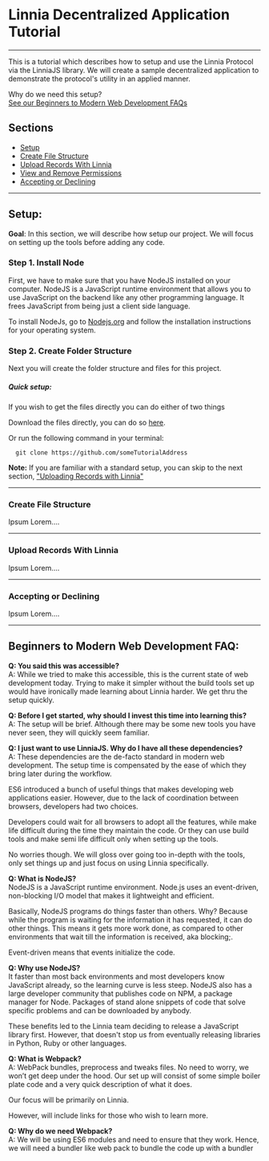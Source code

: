 # Linnia Decentralized Application Tutorial
---
This is a tutorial which describes how to setup and use the Linnia Protocol via the LinniaJS library. We will create a sample decentralized application to demonstrate the protocol's utility in an applied manner.

Why do we need this setup?  
[See our Beginners to Modern Web Development FAQs](#beginners-to-modern-web-development-faq)

## Sections
- [Setup](#setup)
- [Create File Structure](#create-file-structure)
- [Upload Records With Linnia](#upload-records-with-linnia)
- [View and Remove Permissions](#view-and-remove-permissions)
- [Accepting or Declining](#accepting-or-declining)
---

## Setup:
**Goal**:
In this section, we will describe how setup our project. We will focus on setting up the tools before adding any code.

### Step 1. Install Node
First, we have to make sure that you have NodeJS installed on your computer. NodeJS is a  JavaScript runtime environment that allows you to use JavaScript on the backend like any other programming language. It frees JavaScript from being just a client side language.

To install NodeJs, go to [Nodejs.org](https://nodejs.org/en/) and follow the installation instructions for your operating system.

### Step 2. Create Folder Structure
Next you will create the folder structure and files for this project.

##### Quick setup:
If you wish to get the files directly you can do either of two things

Download the files directly, you can do so [here](https://github.com/).

Or run the following command in your terminal:
```console
  git clone https://github.com/someTutorialAddress
```

**Note:** If you are familiar with a standard setup, you can skip to the next section, ["Uploading Records with Linnia"](#upload-records-with-linnia)




---
### Create File Structure
Ipsum Lorem....

---
### Upload Records With Linnia
Ipsum Lorem....

---
### Accepting or Declining
Ipsum Lorem....

----
## Beginners to Modern Web Development FAQ:
**Q: You said this was accessible?**  
A: While we tried to make this accessible, this is the current state of web development today. Trying to make it simpler without the build tools set up would have ironically made learning about Linnia harder. We get thru the setup quickly.

**Q: Before I get started, why should I invest this time into learning this?**  
A: The setup will be brief. Although there may be some new tools you have never seen, they will quickly seem familiar.

**Q: I just want to use LinniaJS. Why do I have all these dependencies?**  
A: These dependencies are the de-facto standard in modern web development. The setup time is compensated by the ease of which they bring later during the workflow.  

ES6 introduced a bunch of useful things that makes developing web applications easier. However, due to the lack of coordination between browsers, developers had two choices.

Developers could wait for all browsers to adopt all the features, while make life difficult during the time they maintain the code. Or they can use build tools and make semi life difficult only when setting up the tools.

No worries though. We will gloss over going too in-depth with the tools, only set things up and just focus on using Linnia specifically.

**Q: What is NodeJS?**  
NodeJS is a JavaScript runtime environment. Node.js uses an event-driven, non-blocking I/O model that makes it lightweight and efficient.

Basically, NodeJS programs do things faster than others. Why? Because while the program is waiting for the information it has requested, it can do other things. This means it gets more work done, as compared to other environments that wait till the information is received, aka blocking;.

Event-driven means that events initialize the code.

**Q: Why use NodeJS?**  
It faster than most back environments and most developers know JavaScript already, so the learning curve is less steep. NodeJS also has a large developer community that publishes code on NPM, a package manager for Node. Packages of stand alone snippets of code that solve specific problems and can be downloaded by anybody.

These benefits led to the Linnia team deciding to release a JavaScript library first. However, that doesn't stop us from eventually releasing libraries in Python, Ruby or other languages.

**Q: What is Webpack?**  
A: WebPack bundles, preprocess and tweaks files. No need to worry, we  won’t get deep under the hood. Our set up will consist of some simple boiler plate code and a very quick description of what it does.

Our focus will be primarily on Linnia.  

However, will include links for those who wish to learn more.

**Q: Why do we need Webpack?**  
A: We will be using ES6 modules and need to ensure that they work. Hence, we will need a bundler like web pack to  bundle the code up with a bundler
